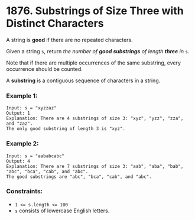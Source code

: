 # 1876. Substrings of Size Three with Distinct Characters

A string is **good** if there are no repeated characters.

Given a string `s​​​`​, return *the number of **good substrings** of length **three** in* `s`​​​​​​.

Note that if there are multiple occurrences of the same substring, every occurrence should be counted.

A **substring** is a contiguous sequence of characters in a string.

### Example 1:

```text
Input: s = "xyzzaz"
Output: 1
Explanation: There are 4 substrings of size 3: "xyz", "yzz", "zza", and "zaz". 
The only good substring of length 3 is "xyz".
```

### Example 2:

```text
Input: s = "aababcabc"
Output: 4
Explanation: There are 7 substrings of size 3: "aab", "aba", "bab", "abc", "bca", "cab", and "abc".
The good substrings are "abc", "bca", "cab", and "abc".
```

### Constraints:

- `1 <= s.length <= 100`
- `s`​​​​​​ consists of lowercase English letters.
